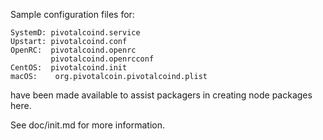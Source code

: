 Sample configuration files for:
```
SystemD: pivotalcoind.service
Upstart: pivotalcoind.conf
OpenRC:  pivotalcoind.openrc
         pivotalcoind.openrcconf
CentOS:  pivotalcoind.init
macOS:    org.pivotalcoin.pivotalcoind.plist
```
have been made available to assist packagers in creating node packages here.

See doc/init.md for more information.
